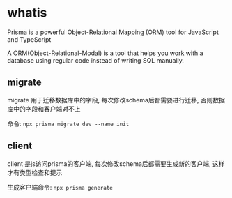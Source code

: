 # whatis

Prisma is a powerful Object-Relational Mapping (ORM) tool for JavaScript and TypeScript

A ORM(Object-Relational-Modal) is a tool that helps you work with a database using regular code instead of writing SQL manually.

## migrate

migrate 用于迁移数据库中的字段, 每次修改schema后都需要进行迁移, 否则数据库中的字段和客户端对不上

命令: `npx prisma migrate dev --name init`

## client 

client 是js访问prisma的客户端, 每次修改schema后都需要生成新的客户端, 这样才有类型检查和提示

生成客户端命令: `npx prisma generate`
